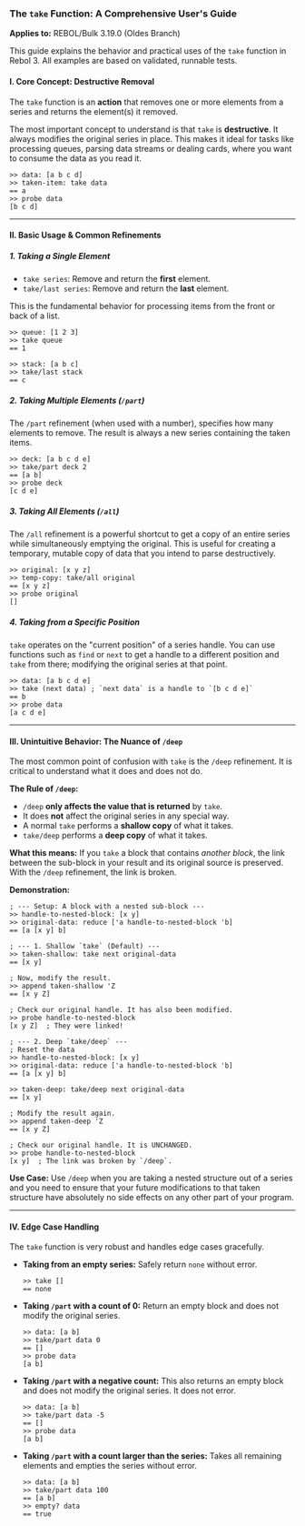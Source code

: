 ### **The `take` Function: A Comprehensive User's Guide**

**Applies to:** REBOL/Bulk 3.19.0 (Oldes Branch)

This guide explains the behavior and practical uses of the `take` function in Rebol 3.  All examples are based on validated, runnable tests.

#### **I. Core Concept: Destructive Removal**

The `take` function is an **action** that removes one or more elements from a series and returns the element(s) it removed.

The most important concept to understand is that `take` is **destructive**. It always modifies the original series in place.
This makes it ideal for tasks like processing queues, parsing data streams or dealing cards, where you want to consume the data as you read it.

```rebol
>> data: [a b c d]
>> taken-item: take data
== a
>> probe data
[b c d]
```

---

#### **II. Basic Usage & Common Refinements**

##### **1. Taking a Single Element**

*   `take series`: Remove and return the **first** element.
*   `take/last series`: Remove and return the **last** element.

This is the fundamental behavior for processing items from the front or back of a list.

```rebol
>> queue: [1 2 3]
>> take queue
== 1

>> stack: [a b c]
>> take/last stack
== c
```

##### **2. Taking Multiple Elements (`/part`)**

The `/part` refinement (when used with a number), specifies how many elements to remove. The result is always a new series containing the taken items.

```rebol
>> deck: [a b c d e]
>> take/part deck 2
== [a b]
>> probe deck
[c d e]
```

##### **3. Taking All Elements (`/all`)**

The `/all` refinement is a powerful shortcut to get a copy of an entire series while simultaneously emptying the original.
This is useful for creating a temporary, mutable copy of data that you intend to parse destructively.

```rebol
>> original: [x y z]
>> temp-copy: take/all original
== [x y z]
>> probe original
[]
```

##### **4. Taking from a Specific Position**

`take` operates on the "current position" of a series handle.  You can use functions such as `find` or `next` to get a handle to a different position and `take` from there; modifying the original series at that point.

```rebol
>> data: [a b c d e]
>> take (next data) ; `next data` is a handle to `[b c d e]`
== b
>> probe data
[a c d e]
```

---

#### **III. Unintuitive Behavior: The Nuance of `/deep`**

The most common point of confusion with `take` is the `/deep` refinement.  It is critical to understand what it does and does not do.

**The Rule of `/deep`:**

*   `/deep` **only affects the value that is returned** by `take`.
*   It does **not** affect the original series in any special way.
*   A normal `take` performs a **shallow copy** of what it takes.
*   `take/deep` performs a **deep copy** of what it takes.

**What this means:** If you `take` a block that contains *another block*, the link between the sub-block in your result and its original source is preserved.
With the `/deep` refinement, the link is broken.

**Demonstration:**

```rebol
; --- Setup: A block with a nested sub-block ---
>> handle-to-nested-block: [x y]
>> original-data: reduce ['a handle-to-nested-block 'b]
== [a [x y] b]

; --- 1. Shallow `take` (Default) ---
>> taken-shallow: take next original-data
== [x y]

; Now, modify the result.
>> append taken-shallow 'Z
== [x y Z]

; Check our original handle. It has also been modified.
>> probe handle-to-nested-block
[x y Z]  ; They were linked!

; --- 2. Deep `take/deep` ---
; Reset the data
>> handle-to-nested-block: [x y]
>> original-data: reduce ['a handle-to-nested-block 'b]
== [a [x y] b]

>> taken-deep: take/deep next original-data
== [x y]

; Modify the result again.
>> append taken-deep 'Z
== [x y Z]

; Check our original handle. It is UNCHANGED.
>> probe handle-to-nested-block
[x y]  ; The link was broken by `/deep`.
```

**Use Case:** Use `/deep` when you are taking a nested structure out of a series and you need to ensure that your future modifications to that taken structure have absolutely no side effects on any other part of your program.

---

#### **IV. Edge Case Handling**

The `take` function is very robust and handles edge cases gracefully.

*   **Taking from an empty series:** Safely return `none` without error.
    ```rebol
    >> take []
    == none
    ```
*   **Taking `/part` with a count of 0:** Return an empty block and does not modify the original series.
    ```rebol
    >> data: [a b]
    >> take/part data 0
    == []
    >> probe data
    [a b]
    ```
*   **Taking `/part` with a negative count:** This also returns an empty block and does not modify the original series.  It does not error.
    ```rebol
    >> data: [a b]
    >> take/part data -5
    == []
    >> probe data
    [a b]
    ```
*   **Taking `/part` with a count larger than the series:** Takes all remaining elements and empties the series without error.
    ```rebol
    >> data: [a b]
    >> take/part data 100
    == [a b]
    >> empty? data
    == true
    ```
